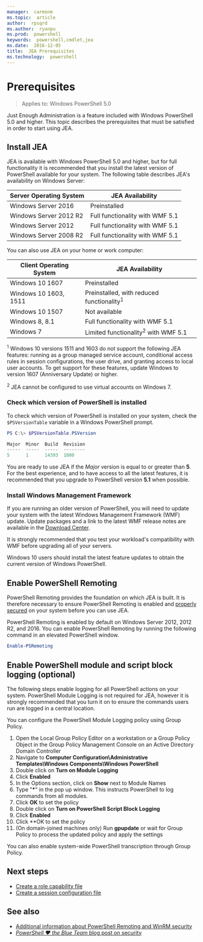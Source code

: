 ```yaml
---
manager:  carmonm
ms.topic:  article
author:  rpsqrd
ms.author:  ryanpu
ms.prod:  powershell
keywords:  powershell,cmdlet,jea
ms.date:  2016-12-05
title:  JEA Prerequisites
ms.technology:  powershell
---
```


# Prerequisites

> Applies to: Windows PowerShell 5.0

Just Enough Administration is a feature included with Windows PowerShell 5.0 and higher.
This topic describes the prerequisites that must be satisfied in order to start using JEA.

## Install JEA
JEA is available with Windows PowerShell 5.0 and higher, but for full functionality it is recommended that you install the latest version of PowerShell available for your system.
The following table describes JEA's availability on Windows Server:

Server Operating System   | JEA Availability
--------------------------|--------------------------------
Windows Server 2016       | Preinstalled
Windows Server 2012 R2    | Full functionality with WMF 5.1
Windows Server 2012       | Full functionality with WMF 5.1
Windows Server 2008 R2    | Full functionality with WMF 5.1

You can also use JEA on your home or work computer:

Client Operating System   | JEA Availability
--------------------------|-----------------------------------------------------
Windows 10 1607           | Preinstalled
Windows 10 1603, 1511     | Preinstalled, with reduced functionality<sup>1</sup>
Windows 10 1507           | Not available
Windows 8, 8.1            | Full functionality with WMF 5.1
Windows 7                 | Limited functionality<sup>2</sup> with WMF 5.1

<sup>1</sup> Windows 10 versions 1511 and 1603 do not support the following JEA features: running as a group managed service account, conditional access rules in session configurations, the user drive, and granting access to local user accounts.
To get support for these features, update Windows to version 1607 (Anniversary Update) or higher.

<sup>2</sup> JEA cannot be configured to use virtual accounts on Windows 7.

### Check which version of PowerShell is installed
To check which version of PowerShell is installed on your system, check the `$PSVersionTable` variable in a Windows PowerShell prompt.

```powershell
PS C:\> $PSVersionTable.PSVersion

Major  Minor  Build  Revision
-----  -----  -----  --------
5      1      14393  1000
```

You are ready to use JEA if the *Major* version is equal to or greater than **5**.
For the best experience, and to have access to all the latest features, it is recommended that you upgrade to PowerShell version **5.1** when possible.

### Install Windows Management Framework
If you are running an older version of PowerShell, you will need to update your system with the latest Windows Management Framework (WMF) update.
Update packages and a link to the latest WMF release notes are available in the [Download Center](https://aka.ms/WMF5).

It is strongly recommended that you test your workload's compatibility with WMF before upgrading all of your servers.

Windows 10 users should install the latest feature updates to obtain the current version of Windows PowerShell.

## Enable PowerShell Remoting
PowerShell Remoting provides the foundation on which JEA is built.
It is therefore necessary to ensure PowerShell Remoting is enabled and [properly secured](https://msdn.microsoft.com/en-us/powershell/scripting/setup/winrmsecurity) on your system before you can use JEA.

PowerShell Remoting is enabled by default on Windows Server 2012, 2012 R2, and 2016.
You can enable PowerShell Remoting by running the following command in an elevated PowerShell window.

```powershell
Enable-PSRemoting
```

## Enable PowerShell module and script block logging (optional)
The following steps enable logging for all PowerShell actions on your system.
PowerShell Module Logging is not required for JEA, however it is strongly recommended that you turn it on to ensure the commands users run are logged in a central location.

You can configure the PowerShell Module Logging policy using Group Policy.

1. Open the Local Group Policy Editor on a workstation or a Group Policy Object in the Group Policy Management Console on an Active Directory Domain Controller
2. Navigate to **Computer Configuration\\Administrative Templates\\Windows Components\\Windows PowerShell**
3. Double click on **Turn on Module Logging**
4. Click **Enabled**
5. In the Options section, click on **Show** next to Module Names
6. Type "**\***" in the pop up window. This instructs PowerShell to log commands from all modules.
7. Click **OK** to set the policy
8. Double click on **Turn on PowerShell Script Block Logging**
9. Click **Enabled**
10. Click **OK to set the policy
11. (On domain-joined machines only) Run **gpupdate** or wait for Group Policy to process the updated policy and apply the settings

You can also enable system-wide PowerShell transcription through Group Policy.

## Next steps

- [Create a role capability file](role-capabilities.md)
- [Create a session configuration file](session-configurations.md)

## See also
- [Additional information about PowerShell Remoting and WinRM security](https://msdn.microsoft.com/en-us/powershell/scripting/setup/winrmsecurity)
- [*PowerShell ♥ the Blue Team* blog post on security](https://blogs.msdn.microsoft.com/powershell/2015/06/09/powershell-the-blue-team/)